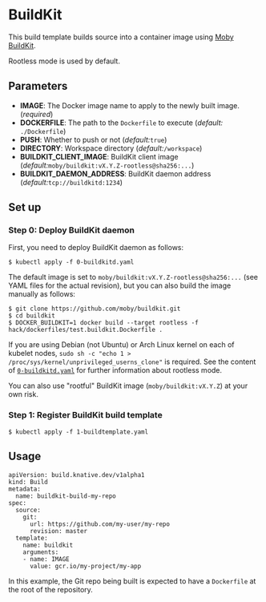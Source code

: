 # BuildKit

This build template builds source into a container image using [Moby BuildKit](https://github.com/moby/buildkit).

Rootless mode is used by default.

## Parameters

* **IMAGE**: The Docker image name to apply to the newly built image.
  (_required_)
* **DOCKERFILE**: The path to the `Dockerfile` to execute (_default:_
  `./Dockerfile`)
* **PUSH**: Whether to push or not (_default:_`true`)
* **DIRECTORY**: Workspace directory (_default:_`/workspace`)
* **BUILDKIT_CLIENT_IMAGE**: BuildKit client image (_default:_`moby/buildkit:vX.Y.Z-rootless@sha256:...`)
* **BUILDKIT_DAEMON_ADDRESS**: BuildKit daemon address  (_default:_`tcp://buildkitd:1234`)

## Set up

### Step 0: Deploy BuildKit daemon

First, you need to deploy BuildKit daemon as follows:

```console
$ kubectl apply -f 0-buildkitd.yaml
```

The default image is set to `moby/buildkit:vX.Y.Z-rootless@sha256:...` (see YAML files for the actual revision), but you can also build the image manually as follows:

```console
$ git clone https://github.com/moby/buildkit.git
$ cd buildkit
$ DOCKER_BUILDKIT=1 docker build --target rootless -f hack/dockerfiles/test.buildkit.Dockerfile .
```

If you are using Debian (not Ubuntu) or Arch Linux kernel on each of kubelet nodes, `sudo sh -c "echo 1 > /proc/sys/kernel/unprivileged_userns_clone"` is required.
See the content of [`0-buildkitd.yaml`](./0-buildkitd.yaml) for further information about rootless mode.

You can also use "rootful" BuildKit image (`moby/buildkit:vX.Y.Z`) at your own risk.

### Step 1: Register BuildKit build template

```console
$ kubectl apply -f 1-buildtemplate.yaml
```

## Usage

```
apiVersion: build.knative.dev/v1alpha1
kind: Build
metadata:
  name: buildkit-build-my-repo
spec:
  source:
    git:
      url: https://github.com/my-user/my-repo
      revision: master
  template:
    name: buildkit
    arguments:
    - name: IMAGE
      value: gcr.io/my-project/my-app
```

In this example, the Git repo being built is expected to have a `Dockerfile` at
the root of the repository.
